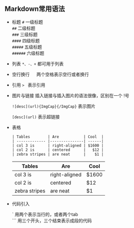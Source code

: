 ## Markdown常用语法

* 标题
  `#`       一级标题  
  `##`      二级标题  
  `###`     三级标题  
  `####`    四级标题  
  `#####`   五级标题  
  `######`  六级标题  

* 列表
  `*、-、+` 都可用于列表

* 空行换行
  `  `  两个空格表示空行或者换行

* 引用
  `> `  表示引用

* 图片与链接
  插入链接与插入图片的语法很像，区别在一个 !号  

  `![desc](url){ImgCap}{/ImgCap}`  表示图片

  `[desc](url)`  表示超链接

* 表格

  ```
  | Tables        | Are           | Cool  |
  | ------------- |---------------| ------|
  | col 3 is      | right-aligned | $1600 |
  | col 2 is      | centered      |   $12 |
  | zebra stripes | are neat      |    $1 |
  ```
  
  | Tables        | Are           | Cool  |
  | ------------- |---------------| ------|
  | col 3 is      | right-aligned | $1600 |
  | col 2 is      | centered      |   $12 |
  | zebra stripes | are neat      |    $1 |

* 代码引入  

  \` 用两个表示当行的，或者两个tab    
  \`\`\` 用三个开头，三个结束表示成段的代码
